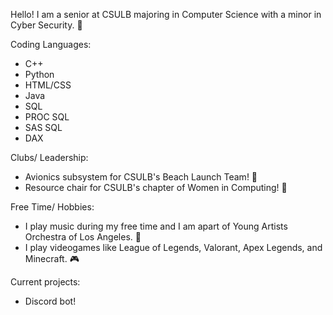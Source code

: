 Hello! I am a senior at CSULB majoring in Computer Science with a minor in Cyber Security. 👾

Coding Languages:
- C++
- Python
- HTML/CSS
- Java
- SQL
- PROC SQL
- SAS SQL
- DAX

Clubs/ Leadership: 
- Avionics subsystem for CSULB's Beach Launch Team! 🚀
- Resource chair for CSULB's chapter of Women in Computing! 🐡

Free Time/ Hobbies: 
- I play music during my free time and I am apart of Young Artists Orchestra of Los Angeles. 🎻
- I play videogames like League of Legends, Valorant, Apex Legends, and Minecraft. 🎮

Current projects:
- Discord bot!
